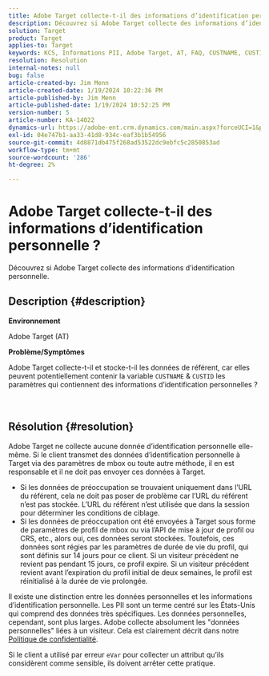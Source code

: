 ```yaml
---
title: Adobe Target collecte-t-il des informations d’identification personnelle ?
description: Découvrez si Adobe Target collecte des informations d’identification personnelle.
solution: Target
product: Target
applies-to: Target
keywords: KCS, Informations PII, Adobe Target, AT, FAQ, CUSTNAME, CUSTID, mbox, Politique de confidentialité
resolution: Resolution
internal-notes: null
bug: false
article-created-by: Jim Menn
article-created-date: 1/19/2024 10:22:36 PM
article-published-by: Jim Menn
article-published-date: 1/19/2024 10:52:25 PM
version-number: 5
article-number: KA-14022
dynamics-url: https://adobe-ent.crm.dynamics.com/main.aspx?forceUCI=1&pagetype=entityrecord&etn=knowledgearticle&id=12532c3d-19b7-ee11-a569-6045bd006268
exl-id: 04e747b1-aa33-41d8-934c-eaf3b1b54956
source-git-commit: 4d8871db475f268ad53522dc9ebfc5c2850853ad
workflow-type: tm+mt
source-wordcount: '286'
ht-degree: 2%

---
```


# Adobe Target collecte-t-il des informations d’identification personnelle ?


Découvrez si Adobe Target collecte des informations d’identification personnelle.

## Description {#description}


<b>Environnement</b>

Adobe Target (AT)



<b>Problème/Symptômes</b>

Adobe Target collecte-t-il et stocke-t-il les données de référent, car elles peuvent potentiellement contenir la variable `CUSTNAME` &amp; `CUSTID` les paramètres qui contiennent des informations d’identification personnelles ?
<br><br> <br>

## Résolution {#resolution}




Adobe Target ne collecte aucune donnée d’identification personnelle elle-même. Si le client transmet des données d’identification personnelle à Target via des paramètres de mbox ou toute autre méthode, il en est responsable et il ne doit pas envoyer ces données à Target.



- Si les données de préoccupation se trouvaient uniquement dans l’URL du référent, cela ne doit pas poser de problème car l’URL du référent n’est pas stockée. L’URL du référent n’est utilisée que dans la session pour déterminer les conditions de ciblage.
- Si les données de préoccupation ont été envoyées à Target sous forme de paramètres de profil de mbox ou via l’API de mise à jour de profil ou CRS, etc., alors oui, ces données seront stockées. Toutefois, ces données sont régies par les paramètres de durée de vie du profil, qui sont définis sur 14 jours pour ce client. Si un visiteur précédent ne revient pas pendant 15 jours, ce profil expire. Si un visiteur précédent revient avant l’expiration du profil initial de deux semaines, le profil est réinitialisé à la durée de vie prolongée.


Il existe une distinction entre les données personnelles et les informations d’identification personnelle. Les PII sont un terme centré sur les États-Unis qui comprend des données très spécifiques. Les données personnelles, cependant, sont plus larges. Adobe collecte absolument les &quot;données personnelles&quot; liées à un visiteur. Cela est clairement décrit dans notre [Politique de confidentialité](https://www.adobe.com/fr/privacy/experience-cloud.html).



Si le client a utilisé par erreur `eVar` pour collecter un attribut qu’ils considèrent comme sensible, ils doivent arrêter cette pratique.
